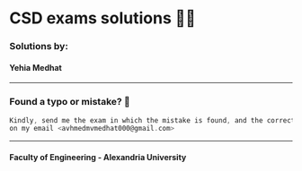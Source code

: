 # CSD exams solutions 🧑‍💻


### Solutions by:
#### **Yehia Medhat** <YehiaMedhat000>
---

### Found a typo or mistake? 🧐
```c
Kindly, send me the exam in which the mistake is found, and the correction
on my email <avhmedmvmedhat000@gmail.com>
```
---

#### Faculty of Engineering - Alexandria University
